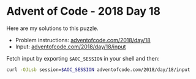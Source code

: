 # Advent of Code - 2018 Day 18
Here are my solutions to this puzzle.

* Problem instructions: [adventofcode.com/2018/day/18](https://adventofcode.com/2018/day/18)
* Input: [adventofcode.com/2018/day/18/input](https://adventofcode.com/2018/day/18/input)

Fetch input by exporting `$AOC_SESSION` in your shell and then:
```bash
curl -OJLsb session=$AOC_SESSION adventofcode.com/2018/day/18/input
```
